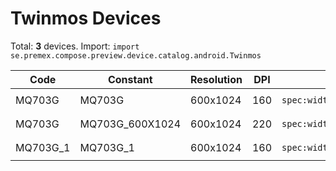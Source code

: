 # Twinmos Devices

Total: **3** devices. Import: `import se.premex.compose.preview.device.catalog.android.Twinmos`

| Code | Constant | Resolution | DPI | Compose Spec | Preview Usage |
|------|----------|------------|-----|-------------|---------------|
| MQ703G | MQ703G | 600x1024 | 160 | `spec:width=600px,height=1024px,dpi=160` | `@Preview(device = Twinmos.MQ703G)` |
| MQ703G | MQ703G_600X1024 | 600x1024 | 220 | `spec:width=600px,height=1024px,dpi=220` | `@Preview(device = Twinmos.MQ703G_600X1024)` |
| MQ703G_1 | MQ703G_1 | 600x1024 | 160 | `spec:width=600px,height=1024px,dpi=160` | `@Preview(device = Twinmos.MQ703G_1)` |

<!-- Generated automatically. Do not edit manually. -->
